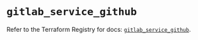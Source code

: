 # `gitlab_service_github`

Refer to the Terraform Registry for docs: [`gitlab_service_github`](https://registry.terraform.io/providers/gitlabhq/gitlab/17.6.1/docs/resources/service_github).
